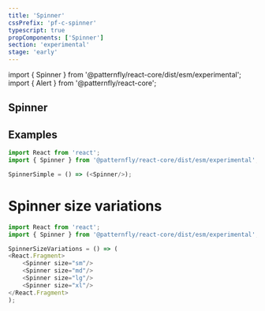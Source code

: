 ```yaml
---
title: 'Spinner'
cssPrefix: 'pf-c-spinner'
typescript: true
propComponents: ['Spinner']
section: 'experimental'
stage: 'early'
---
```


import { Spinner } from '@patternfly/react-core/dist/esm/experimental';
import { Alert } from '@patternfly/react-core';

## Spinner

## Examples
```js
import React from 'react';
import { Spinner } from '@patternfly/react-core/dist/esm/experimental';

SpinnerSimple = () => (<Spinner/>);
```

# Spinner size variations

```js
import React from 'react';
import { Spinner } from '@patternfly/react-core/dist/esm/experimental';

SpinnerSizeVariations = () => (
<React.Fragment>
    <Spinner size="sm"/>
    <Spinner size="md"/>
    <Spinner size="lg"/>
    <Spinner size="xl"/>
</React.Fragment>
);
```
